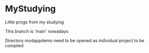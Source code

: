 # MyStudying
Little progs from my studying

This branch is 'main' nowadays

Directory modappdemo need to be opened as individual project to be compiled
